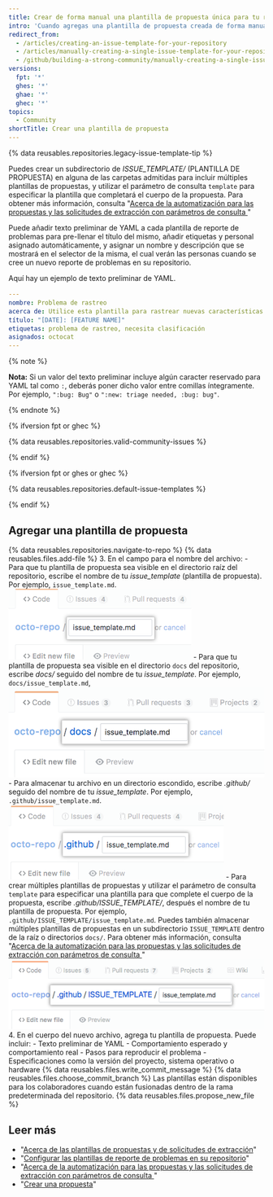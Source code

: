 ```yaml
---
title: Crear de forma manual una plantilla de propuesta única para tu repositorio
intro: 'Cuando agregas una plantilla de propuesta creada de forma manual a tu repositorio, los colaboradores del proyecto verán automáticamente los contenidos de la plantilla en el cuerpo de la propuesta.'
redirect_from:
  - /articles/creating-an-issue-template-for-your-repository
  - /articles/manually-creating-a-single-issue-template-for-your-repository
  - /github/building-a-strong-community/manually-creating-a-single-issue-template-for-your-repository
versions:
  fpt: '*'
  ghes: '*'
  ghae: '*'
  ghec: '*'
topics:
  - Community
shortTitle: Crear una plantilla de propuesta
---
```


{% data reusables.repositories.legacy-issue-template-tip %}

Puedes crear un subdirectorio de *ISSUE_TEMPLATE/* (PLANTILLA DE PROPUESTA) en alguna de las carpetas admitidas para incluir múltiples plantillas de propuestas, y utilizar el parámetro de consulta `template` para especificar la plantilla que completará el cuerpo de la propuesta. Para obtener más información, consulta "[Acerca de la automatización para las propuestas y las solicitudes de extracción con parámetros de consulta ](/articles/about-automation-for-issues-and-pull-requests-with-query-parameters)"

Puede añadir texto preliminar de YAML a cada plantilla de reporte de problemas para pre-llenar el título del mismo, añadir etiquetas y personal asignado automáticamente, y asignar un nombre y descripción que se mostrará en el selector de la misma, el cual verán las personas cuando se cree un nuevo reporte de problemas en su repositorio.

Aquí hay un ejemplo de texto preliminar de YAML.

```yaml
---
nombre: Problema de rastreo
acerca de: Utilice esta plantilla para rastrear nuevas características.
título: "[DATE]: [FEATURE NAME]"
etiquetas: problema de rastreo, necesita clasificación
asignados: octocat
---
```
{% note %}

**Nota:** Si un valor del texto preliminar incluye algún caracter reservado para YAML tal como `:`, deberás poner dicho valor entre comillas íntegramente. Por ejemplo, `":bug: Bug"` o `":new: triage needed, :bug: bug"`.

{% endnote %}

{% ifversion fpt or ghec %}

{% data reusables.repositories.valid-community-issues %}

{% endif %}

{% ifversion fpt or ghes or ghec %}

{% data reusables.repositories.default-issue-templates %}

{% endif %}

## Agregar una plantilla de propuesta

{% data reusables.repositories.navigate-to-repo %}
{% data reusables.files.add-file %}
3. En el campo para el nombre del archivo:
    -  Para que tu plantilla de propuesta sea visible en el directorio raíz del repositorio, escribe el nombre de tu *issue_template* (plantilla de propuesta). Por ejemplo, `issue_template.md`. ![Nuevo nombre de la plantilla de propuesta en un directorio raíz](/assets/images/help/repository/issue-template-file-name.png)
    - Para que tu plantilla de propuesta sea visible en el directorio `docs` del repositorio, escribe *docs/* seguido del nombre de tu *issue_template*. Por ejemplo, `docs/issue_template.md`, ![Nueva plantilla de propuesta en el directorio docs](/assets/images/help/repository/issue-template-file-name-docs.png)
    - Para almacenar tu archivo en un directorio escondido, escribe *.github/* seguido del nombre de tu *issue_template*. Por ejemplo, `.github/issue_template.md`. ![Nueva plantilla de propuesta en un directorio oculto](/assets/images/help/repository/issue-template-hidden-directory.png)
    - Para crear múltiples plantillas de propuestas y utilizar el parámetro de consulta `template` para especificar una plantilla para que complete el cuerpo de la propuesta, escribe *.github/ISSUE_TEMPLATE/*, después el nombre de tu plantilla de propuesta. Por ejemplo, `.github/ISSUE_TEMPLATE/issue_template.md`. Puedes también almacenar múltiples plantillas de propuestas en un subdirectorio `ISSUE_TEMPLATE` dentro de la raíz o directorios `docs/`. Para obtener más información, consulta "[Acerca de la automatización para las propuestas y las solicitudes de extracción con parámetros de consulta ](/articles/about-automation-for-issues-and-pull-requests-with-query-parameters)" ![Nueva plantilla de propuesta múltiple en un directorio oculto](/assets/images/help/repository/issue-template-multiple-hidden-directory.png)
4. En el cuerpo del nuevo archivo, agrega tu plantilla de propuesta. Puede incluir:
    - Texto preliminar de YAML
    - Comportamiento esperado y comportamiento real
    - Pasos para reproducir el problema
    - Especificaciones como la versión del proyecto, sistema operativo o hardware
{% data reusables.files.write_commit_message %}
{% data reusables.files.choose_commit_branch %} Las plantillas están disponibles para los colaboradores cuando están fusionadas dentro de la rama predeterminada del repositorio.
{% data reusables.files.propose_new_file %}

## Leer más

- "[Acerca de las plantillas de propuestas y de solicitudes de extracción](/articles/about-issue-and-pull-request-templates)"
- "[Configurar las plantillas de reporte de problemas en su repositorio](/articles/configuring-issue-templates-for-your-repository)"
- "[Acerca de la automatización para las propuestas y las solicitudes de extracción con parámetros de consulta ](/articles/about-automation-for-issues-and-pull-requests-with-query-parameters)"
- "[Crear una propuesta](/articles/creating-an-issue)"
